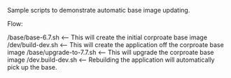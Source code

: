 Sample scripts to demonstrate automatic base image updating.

Flow:

/base/base-6.7.sh        <-- This will create the initial corproate base image
/dev/build-dev.sh        <-- This will create the application off the corproate base image
/base/upgrade-to-7.7.sh  <-- This will upgrade the corproate base image
/dev.build-dev.sh        <-- Rebuilding the application will automatically pick up the base.
